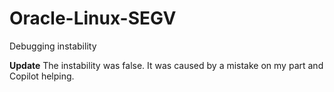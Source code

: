 # Oracle-Linux-SEGV
Debugging instability

**Update**
The instability was false. It was caused by a mistake on my part and Copilot helping.

